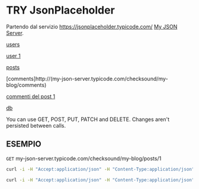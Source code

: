 # TRY JsonPlaceholder

Partendo dal servizio https://jsonplaceholder.typicode.com/ [My JSON Server](https://my-json-server.typicode.com/).

[users](http://my-json-server.typicode.com/checksound/my-blog/users)

[user 1](http://my-json-server.typicode.com/checksound/my-blog/users/1)

[posts](http://my-json-server.typicode.com/checksound/my-blog/posts)

[comments]http://(my-json-server.typicode.com/checksound/my-blog/comments)

[commenti del post 1](http://my-json-server.typicode.com/checksound/my-blog/posts/1/comments)

[db](http://my-json-server.typicode.com/checksound/my-blog/db)

You can use GET, POST, PUT, PATCH and DELETE. Changes aren't persisted between calls.

## ESEMPIO

`GET` my-json-server.typicode.com/checksound/my-blog/posts/1

```bash
curl -i -H "Accept:application/json" -H "Content-Type:application/json" -XGET "my-json-server.typicode.com/checksound/my-blog/posts"
```

```bash
curl -i -H "Accept:application/json" -H "Content-Type:application/json" -XPOST "my-json-server.typicode.com/checksound/my-blog/posts" -d '{"title":"La bella lava il fosso"}'
```




